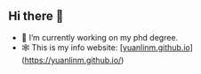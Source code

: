 ## Hi there 👋

- 🔭 I’m currently working on my phd degree.
- 🕸️ This is my info website: [[yuanlinm.github.io](yuanlinm.github.io)](https://yuanlinm.github.io/)

